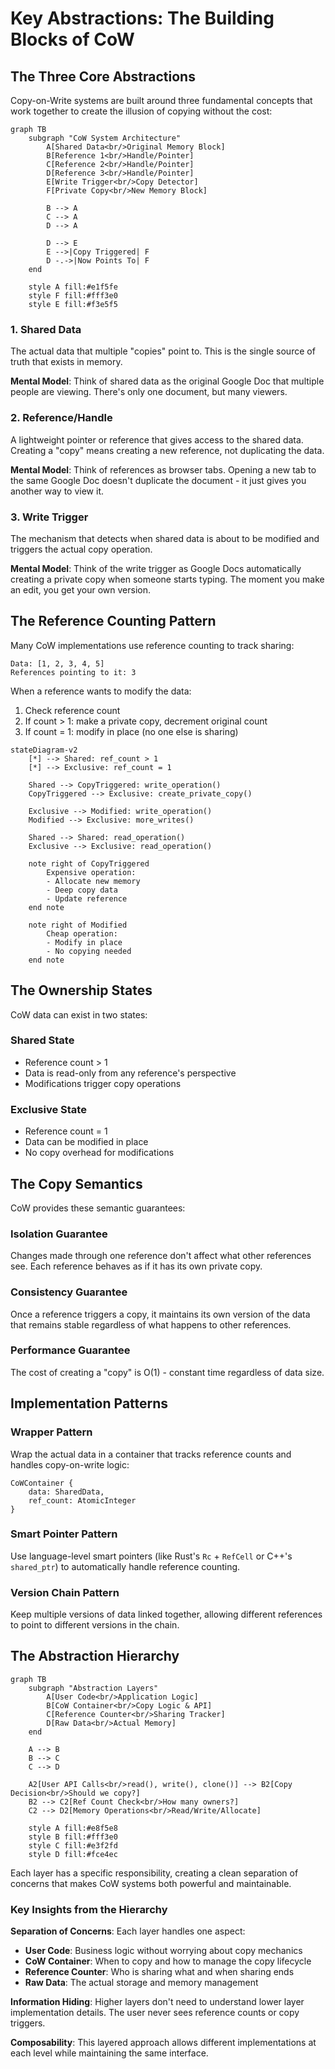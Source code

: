 # Key Abstractions: The Building Blocks of CoW

## The Three Core Abstractions

Copy-on-Write systems are built around three fundamental concepts that work together to create the illusion of copying without the cost:

```mermaid
graph TB
    subgraph "CoW System Architecture"
        A[Shared Data<br/>Original Memory Block] 
        B[Reference 1<br/>Handle/Pointer]
        C[Reference 2<br/>Handle/Pointer] 
        D[Reference 3<br/>Handle/Pointer]
        E[Write Trigger<br/>Copy Detector]
        F[Private Copy<br/>New Memory Block]
        
        B --> A
        C --> A
        D --> A
        
        D --> E
        E -->|Copy Triggered| F
        D -.->|Now Points To| F
    end
    
    style A fill:#e1f5fe
    style F fill:#fff3e0
    style E fill:#f3e5f5
```

### 1. Shared Data
The actual data that multiple "copies" point to. This is the single source of truth that exists in memory.

**Mental Model**: Think of shared data as the original Google Doc that multiple people are viewing. There's only one document, but many viewers.

### 2. Reference/Handle
A lightweight pointer or reference that gives access to the shared data. Creating a "copy" means creating a new reference, not duplicating the data.

**Mental Model**: Think of references as browser tabs. Opening a new tab to the same Google Doc doesn't duplicate the document - it just gives you another way to view it.

### 3. Write Trigger
The mechanism that detects when shared data is about to be modified and triggers the actual copy operation.

**Mental Model**: Think of the write trigger as Google Docs automatically creating a private copy when someone starts typing. The moment you make an edit, you get your own version.

## The Reference Counting Pattern

Many CoW implementations use reference counting to track sharing:

```
Data: [1, 2, 3, 4, 5]
References pointing to it: 3
```

When a reference wants to modify the data:
1. Check reference count
2. If count > 1: make a private copy, decrement original count
3. If count = 1: modify in place (no one else is sharing)

```mermaid
stateDiagram-v2
    [*] --> Shared: ref_count > 1
    [*] --> Exclusive: ref_count = 1
    
    Shared --> CopyTriggered: write_operation()
    CopyTriggered --> Exclusive: create_private_copy()
    
    Exclusive --> Modified: write_operation()
    Modified --> Exclusive: more_writes()
    
    Shared --> Shared: read_operation()
    Exclusive --> Exclusive: read_operation()
    
    note right of CopyTriggered
        Expensive operation:
        - Allocate new memory
        - Deep copy data
        - Update reference
    end note
    
    note right of Modified
        Cheap operation:
        - Modify in place
        - No copying needed
    end note
```

## The Ownership States

CoW data can exist in two states:

### Shared State
- Reference count > 1
- Data is read-only from any reference's perspective
- Modifications trigger copy operations

### Exclusive State  
- Reference count = 1
- Data can be modified in place
- No copy overhead for modifications

## The Copy Semantics

CoW provides these semantic guarantees:

### Isolation Guarantee
Changes made through one reference don't affect what other references see. Each reference behaves as if it has its own private copy.

### Consistency Guarantee
Once a reference triggers a copy, it maintains its own version of the data that remains stable regardless of what happens to other references.

### Performance Guarantee
The cost of creating a "copy" is O(1) - constant time regardless of data size.

## Implementation Patterns

### Wrapper Pattern
Wrap the actual data in a container that tracks reference counts and handles copy-on-write logic:

```
CoWContainer {
    data: SharedData,
    ref_count: AtomicInteger
}
```

### Smart Pointer Pattern
Use language-level smart pointers (like Rust's `Rc` + `RefCell` or C++'s `shared_ptr`) to automatically handle reference counting.

### Version Chain Pattern
Keep multiple versions of data linked together, allowing different references to point to different versions in the chain.

## The Abstraction Hierarchy

```mermaid
graph TB
    subgraph "Abstraction Layers"
        A[User Code<br/>Application Logic]
        B[CoW Container<br/>Copy Logic & API]
        C[Reference Counter<br/>Sharing Tracker]
        D[Raw Data<br/>Actual Memory]
    end
    
    A --> B
    B --> C
    C --> D
    
    A2[User API Calls<br/>read(), write(), clone()] --> B2[Copy Decision<br/>Should we copy?]
    B2 --> C2[Ref Count Check<br/>How many owners?]
    C2 --> D2[Memory Operations<br/>Read/Write/Allocate]
    
    style A fill:#e8f5e8
    style B fill:#fff3e0
    style C fill:#e3f2fd
    style D fill:#fce4ec
```

Each layer has a specific responsibility, creating a clean separation of concerns that makes CoW systems both powerful and maintainable.

### Key Insights from the Hierarchy

**Separation of Concerns**: Each layer handles one aspect:
- **User Code**: Business logic without worrying about copy mechanics
- **CoW Container**: When to copy and how to manage the copy lifecycle
- **Reference Counter**: Who is sharing what and when sharing ends
- **Raw Data**: The actual storage and memory management

**Information Hiding**: Higher layers don't need to understand lower layer implementation details. The user never sees reference counts or copy triggers.

**Composability**: This layered approach allows different implementations at each level while maintaining the same interface.